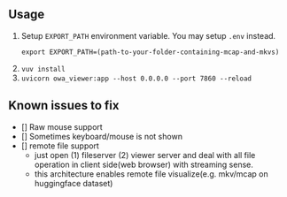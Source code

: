 ## Usage

1. Setup `EXPORT_PATH` environment variable. You may setup `.env` instead.
    ```
    export EXPORT_PATH=(path-to-your-folder-containing-mcap-and-mkvs)
    ```
2. `vuv install`
3. `uvicorn owa_viewer:app --host 0.0.0.0 --port 7860 --reload`


## Known issues to fix

- [] Raw mouse support
- [] Sometimes keyboard/mouse is not shown
- [] remote file support
    - just open (1) fileserver (2) viewer server and deal with all file operation in client side(web browser) with streaming sense.
    - this architecture enables remote file visualize(e.g. mkv/mcap on huggingface dataset)